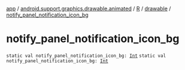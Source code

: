 [app](../../../index.md) / [android.support.graphics.drawable.animated](../../index.md) / [R](../index.md) / [drawable](index.md) / [notify_panel_notification_icon_bg](.)

# notify_panel_notification_icon_bg

`static val notify_panel_notification_icon_bg: `[`Int`](https://kotlinlang.org/api/latest/jvm/stdlib/kotlin/-int/index.html)
`static val notify_panel_notification_icon_bg: `[`Int`](https://kotlinlang.org/api/latest/jvm/stdlib/kotlin/-int/index.html)